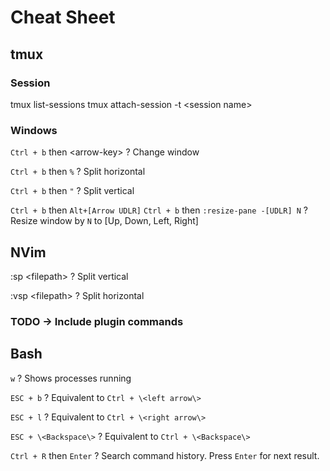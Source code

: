 # Cheat Sheet

## tmux

### Session
tmux list-sessions
tmux attach-session -t \<session name\>

### Windows
`Ctrl + b` then \<arrow-key\>
    ? Change window

`Ctrl + b` then `%`
    ? Split horizontal

`Ctrl + b` then `"`
    ? Split vertical

`Ctrl + b` then `Alt+[Arrow UDLR]`
`Ctrl + b` then `:resize-pane -[UDLR] N`
    ? Resize window by `N` to [Up, Down, Left, Right]

## NVim

:sp \<filepath\>
    ? Split vertical

:vsp \<filepath\>
    ? Split horizontal

###  TODO -> Include plugin commands

## Bash

`w`
    ? Shows processes running

`ESC + b`
    ? Equivalent to `Ctrl + \<left arrow\>`

`ESC + l`
    ? Equivalent to `Ctrl + \<right arrow\>`

`ESC + \<Backspace\>`
    ? Equivalent to `Ctrl + \<Backspace\>`

`Ctrl + R` then `Enter`
    ? Search command history. Press `Enter` for next result.
